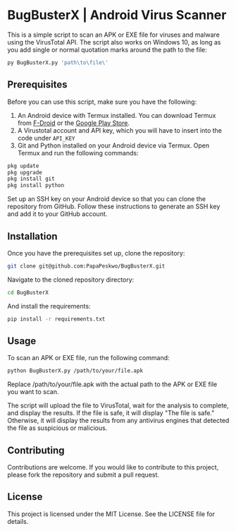 # BugBusterX | Android Virus Scanner

This is a simple script to scan an APK or EXE file for viruses and malware using the VirusTotal API. The script also works on 
Windows 10, as long as you add single or normal quotation marks around the path to the file:
```bash
py BugBusterX.py 'path\to\file\'
```

## Prerequisites

Before you can use this script, make sure you have the following:

1. An Android device with Termux installed. You can download Termux from [F-Droid](https://f-droid.org/packages/com.termux/) or the [Google Play Store](https://play.google.com/store/apps/details?id=com.termux&pli=1).
2. A Virustotal account and API key, which you will have to insert into the code under `API_KEY`
3. Git and Python installed on your Android device via Termux. Open Termux and run the following commands:

```bash
pkg update
pkg upgrade
pkg install git
pkg install python
```
Set up an SSH key on your Android device so that you can clone the repository from GitHub. Follow these instructions to generate an SSH key and add it to your GitHub account.

## Installation

Once you have the prerequisites set up, clone the repository:

```bash
git clone git@github.com:PapaPeskwo/BugBusterX.git
```

Navigate to the cloned repository directory:

```bash
cd BugBusterX
```
And install the requirements:
```bash
pip install -r requirements.txt
```
## Usage

To scan an APK or EXE file, run the following command:

```bash
python BugBusterX.py /path/to/your/file.apk
```
Replace /path/to/your/file.apk with the actual path to the APK or EXE file you want to scan.

The script will upload the file to VirusTotal, wait for the analysis to complete, and display the results. If the file is safe, it will display "The file is safe." Otherwise, it will display the results from any antivirus engines that detected the file as suspicious or malicious.

## Contributing
Contributions are welcome. If you would like to contribute to this project, please fork the repository and submit a pull request.

## License
This project is licensed under the MIT License. See the LICENSE file for details.
